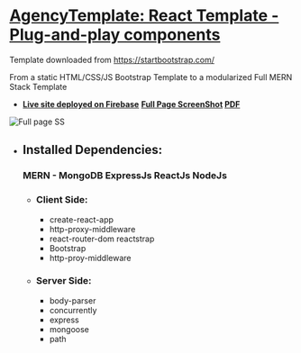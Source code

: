 # [AgencyTemplate: React Template - Plug-and-play components](https://agencytemplate.herokuapp.com/)
Template downloaded from https://startbootstrap.com/

From a static HTML/CSS/JS Bootstrap Template to a modularized Full MERN Stack Template
- **[Live site deployed on Firebase](https://gregsoares-283810.web.app/)**
 **[Full Page ScreenShot](https://ibb.co/rxyQGdf)
 [PDF](https://ibb.co/k38zsfJ)**

![Full page SS](https://i.ibb.co/MZVfgc1/screencapture-gregsoares-283810-web-app-2020-08-30-18-05-54.png)


- ## Installed Dependencies:
  ### MERN - MongoDB ExpressJs ReactJs NodeJs 
  
  - ### Client Side: 
     * create-react-app
     * http-proxy-middleware 
     * react-router-dom reactstrap 
     * Bootstrap
     * http-proy-middleware
     
  - ### Server Side: 
     * body-parser 
     * concurrently 
     * express 
     * mongoose 
     * path
